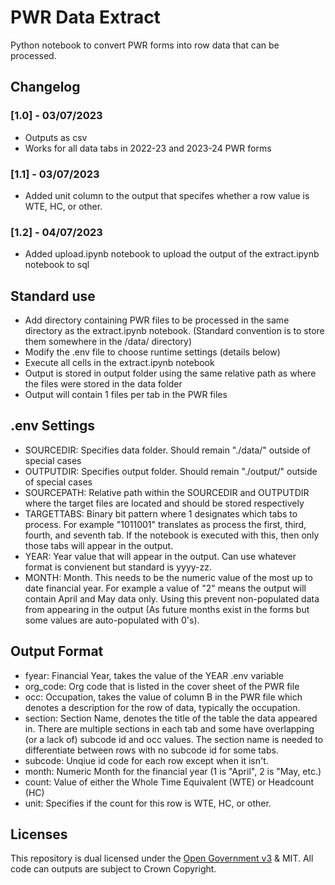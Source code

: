 # PWR Data Extract

Python notebook to convert PWR forms into row data that can be processed.

## Changelog

### [1.0] - 03/07/2023

- Outputs as csv
- Works for all data tabs in 2022-23 and 2023-24 PWR forms

### [1.1] - 03/07/2023

- Added unit column to the output that specifes whether a row value is WTE, HC, or other.

### [1.2] - 04/07/2023

- Added upload.ipynb notebook to upload the output of the extract.ipynb notebook to sql

## Standard use

- Add directory containing PWR files to be processed in the same directory as the extract.ipynb notebook. (Standard convention is to store them somewhere in the /data/ directory)
- Modify the .env file to choose runtime settings (details below)
- Execute all cells in the extract.ipynb notebook
- Output is stored in output folder using the same relative path as where the files were stored in the data folder
- Output will contain 1 files per tab in the PWR files

## .env Settings

- SOURCEDIR: Specifies data folder. Should remain "./data/" outside of special cases
- OUTPUTDIR: Specifies output folder. Should remain "./output/" outside of special cases
- SOURCEPATH: Relative path within the SOURCEDIR and OUTPUTDIR where the target files are located and should be stored respectively
- TARGETTABS: Binary bit pattern where 1 designates which tabs to process. For example "1011001" translates as process the first, third, fourth, and seventh tab. If the notebook is executed with this, then only those tabs will appear in the output.
- YEAR: Year value that will appear in the output. Can use whatever format is convienent but standard is yyyy-zz.
- MONTH: Month. This needs to be the numeric value of the most up to date financial year. For example a value of "2" means the output will contain April and May data only. Using this prevent non-populated data from appearing in the output (As future months exist in the forms but some values are auto-populated with 0's).

## Output Format
- fyear: Financial Year, takes the value of the YEAR .env variable
- org_code: Org code that is listed in the cover sheet of the PWR file
- occ: Occupation, takes the value of column B in the PWR file which denotes a description for the row of data, typically the occupation.
- section: Section Name, denotes the title of the table the data appeared in. There are multiple sections in each tab and some have overlapping (or a lack of) subcode id and occ values. The section name is needed to differentiate between rows with no subcode id for some tabs.
- subcode: Unqiue id code for each row except when it isn't.
- month: Numeric Month for the financial year (1 is "April", 2 is "May, etc.)
- count: Value of either the Whole Time Equivalent (WTE) or Headcount (HC)
- unit: Specifies if the count for this row is WTE, HC, or other.

## Licenses
This repository is dual licensed under the [Open Government v3](https://www.nationalarchives.gov.uk/doc/open-government-licence/version/3/) & MIT. All code can outputs are subject to Crown Copyright.
